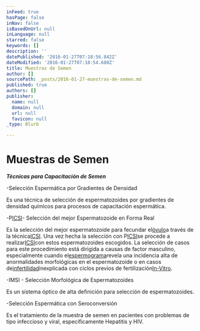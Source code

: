 ```yaml
---
inFeed: true
hasPage: false
inNav: false
isBasedOnUrl: null
inLanguage: null
starred: false
keywords: []
description: ''
datePublished: '2016-01-27T07:18:56.842Z'
dateModified: '2016-01-27T07:18:54.680Z'
title: Muestras de Semen
author: []
sourcePath: _posts/2016-01-27-muestras-de-semen.md
published: true
authors: []
publisher:
  name: null
  domain: null
  url: null
  favicon: null
_type: Blurb

---
```

# Muestras de Semen

**_Técnicas para Capacitación de Semen_**

-Selección Espermática por Gradientes de Densidad 

Es una técnica de selección de espermatozoides por gradientes de densidad químicos para procesos de capacitación espermática.

-P[ICSI][0]- Selección del mejor Espermatozoide en Forma Real

Es la selección del mejor espermatozoide para fecundar el[óvulo][1]a través de la técnica[ICSI][0].  Una vez hecha la selección con P[ICSI][0]se procede a realizar[ICSI][0]con estos espermatozoides escogidos. La selección de casos para este procedimiento está dirigida a causas de factor masculino, especialmente cuando el[espermograma][2]revela una incidencia alta de anormalidades morfológicas en el espermatozoide o en casos de[infertilidad][3]inexplicada con ciclos previos de fertilización[In-Vitro][4]. 

-IMSI - Selección Morfológica de Espermatozoides

Es un sistema óptico de alta definición para selección de espermatozoides.

-Selección Espermática con Seroconversión

Es el tratamiento de la muestra de semen en pacientes con problemas de tipo infeccioso y viral, específicamente Hepatitis y HIV.

[0]: http://cecolfes.com/es/glosario#ICSI "Es la inyección de un espermatozoide en el óvulo para ser fertilizado."
[1]: http://cecolfes.com/es/glosario#vulo "Célula sexual femenina que se forma en el ovario. También llamado Oocito. A partir del óvulo fecundado se forma un embrión."
[2]: http://cecolfes.com/es/glosario#Espermograma "Examen para analizar las características del semen."
[3]: http://cecolfes.com/es/glosario#Infertilidad "Es una condición que imposibilita la capacidad de concebir un hijo naturalmente o de llevar un embarazo a término después de un año de vida sexual activa."
[4]: http://cecolfes.com/es/glosario#In-Vitro "Es una técnica que se realiza por fuera del cuerpo de la mujer."